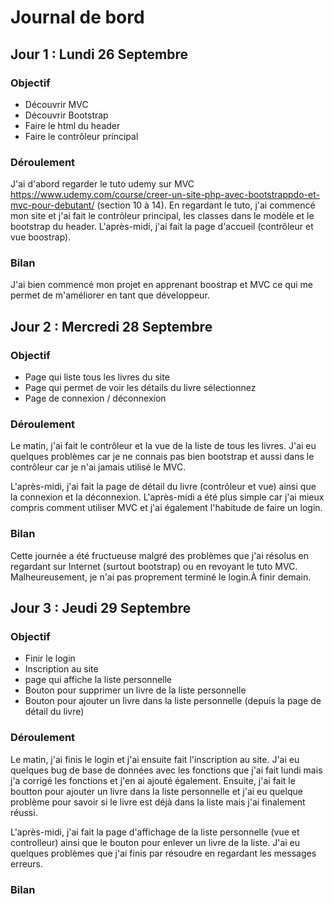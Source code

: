 # Journal de bord

## Jour 1 : Lundi 26 Septembre

### Objectif

- Découvrir MVC
- Découvrir Bootstrap
- Faire le html du header
- Faire le contrôleur principal

### Déroulement

J'ai d'abord regarder le tuto udemy sur MVC https://www.udemy.com/course/creer-un-site-php-avec-bootstrappdo-et-mvc-pour-debutant/ (section 10 à 14).
En regardant le tuto, j'ai commencé mon site et j'ai fait le contrôleur principal, les classes dans le modèle et le bootstrap du header.
L'après-midi, j'ai fait la page d'accueil (contrôleur et vue boostrap).

### Bilan 

J'ai bien commencé mon projet en apprenant boostrap et MVC ce qui me permet de m'améliorer en tant que développeur.

## Jour 2 : Mercredi 28 Septembre

### Objectif

- Page qui liste tous les livres du site
- Page qui permet de voir les détails du livre sélectionnez
- Page de connexion / déconnexion

### Déroulement

Le matin, j'ai fait le contrôleur et la vue de la liste de tous les livres.
J'ai eu quelques problèmes car je ne connais pas bien bootstrap et aussi dans le contrôleur car je n'ai jamais utilisé le MVC.

L'après-midi, j'ai fait la page de détail du livre (contrôleur et vue) ainsi que la connexion et la déconnexion.
L'après-midi a été plus simple car j'ai mieux compris comment utiliser MVC et j'ai également l'habitude de faire un login.

### Bilan

Cette journée a été fructueuse malgré des problèmes que j'ai résolus en regardant sur Internet (surtout bootstrap) ou en revoyant le tuto MVC.
Malheureusement, je n'ai pas proprement terminé le login.À finir demain.

## Jour 3 : Jeudi 29 Septembre

### Objectif

- Finir le login
- Inscription au site
- page qui affiche la liste personnelle
- Bouton pour supprimer un livre de la liste personnelle
- Bouton pour ajouter un livre dans la liste personnelle (depuis la page de détail du livre)

### Déroulement

Le matin, j'ai finis le login et j'ai ensuite fait l'inscription au site.
J'ai eu quelques bug de base de données avec les fonctions que j'ai fait lundi mais j'a corrigé les fonctions et j'en ai ajouté également.
Ensuite, j'ai fait le boutton pour ajouter un livre dans la liste personnelle et j'ai eu quelque problème pour savoir si le livre est déjà dans la liste mais j'ai finalement réussi.

L'après-midi, j'ai fait la page d'affichage de la liste personnelle (vue et controlleur) ainsi que le bouton pour enlever un livre de la liste.
J'ai eu quelques problèmes que j'ai finis par résoudre en regardant les messages erreurs. 

### Bilan

